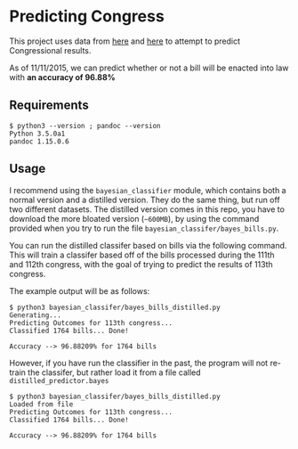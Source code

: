 # Predicting Congress

This project uses data from [here](https://www.govtrack.us/developers/data) and [here](https://github.com/unitedstates/congress) to attempt to predict Congressional results.

As of 11/11/2015, we can predict whether or not a bill will be enacted into law with **an accuracy of 96.88%**


## Requirements

```
$ python3 --version ; pandoc --version
Python 3.5.0a1
pandoc 1.15.0.6
```

## Usage

I recommend using the `bayesian_classifier` module, which contains both a normal version and a distilled version. They do the same thing, but run off two different datasets. The distilled version comes in this repo, you have to download the more bloated version (`~600MB`), by using the command provided when you try to run the file `bayesian_classifer/bayes_bills.py`.


You can run the distilled classifer based on bills via the following command. This will train a classifer based off of the bills processed during the 111th and 112th congress, with the goal of trying to predict the results of 113th congress.

The example output will be as follows:

```
$ python3 bayesian_classifer/bayes_bills_distilled.py
Generating...
Predicting Outcomes for 113th congress...
Classified 1764 bills... Done!

Accuracy --> 96.88209% for 1764 bills
```

However, if you have run the classifier in the past, the program will not re-train the classifer, but rather load it from a file called `distilled_predictor.bayes`

```
$ python3 bayesian_classifer/bayes_bills_distilled.py
Loaded from file
Predicting Outcomes for 113th congress...
Classified 1764 bills... Done!

Accuracy --> 96.88209% for 1764 bills
```